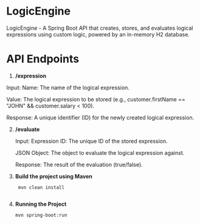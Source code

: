 # LogicEngine
LogicEngine - A Spring Boot API that creates, stores, and evaluates logical expressions using custom logic, powered by an in-memory H2 database.

# API Endpoints
1. **/expression**
   
  Input:
    Name: The name of the logical expression.
    
  Value: The logical expression to be stored (e.g., customer.firstName == "JOHN" && customer.salary < 100).

  Response:
    A unique identifier (ID) for the newly created logical expression.

2. **/evaluate**

   Input:
     Expression ID: The unique ID of the stored expression.

   JSON Object: The object to evaluate the logical expression against.

   Response:
      The result of the evaluation (true/false).

4. **Build the project using Maven**
   ```shell
    mvn clean install


5. **Running the Project**
   ```shell
   mvn spring-boot:run



